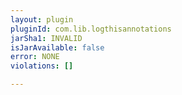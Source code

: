 ```yaml
---
layout: plugin
pluginId: com.lib.logthisannotations
jarSha1: INVALID
isJarAvailable: false
error: NONE
violations: []

---
```

